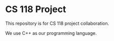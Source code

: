 # CS 118 Project
This repository is for CS 118 project collaboration.

We use C++ as our programming language.
